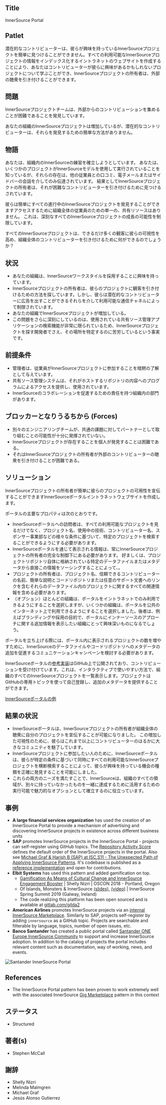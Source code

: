 ## Title

InnerSource Portal

## Patlet

潜在的なコントリビューターは、彼らが興味を持っているInnerSourceプロジェクトを簡単に見つけることができません。すべての利用可能なInnerSourceプロジェクトの情報をインデックス化するイントラネットのウェブサイトを作成することにより、あなたはコントリビューターが彼らに興味があるかもしれないプロジェクトについて学ぶことができ、InnerSourceプロジェクトの所有者は、外部の聴衆を引き付けることができます。

## 問題

InnerSourceプロジェクトチームは、外部からのコントリビューションを集めることが困難であることを発見しています。

あなたの組織のInnerSourceプロジェクトは増加しているが、潜在的なコントリビューターは、それらを発見するための簡単な方法がありません。

## 物語

あなたは、組織内のInnerSourceの練習を確立しようとしています。 あなたは、いくつかのプロジェクトがInnerSourceモデルを使用して実行されていることを知っているが、それらの存在は、他の従業員との口コミ、電子メールまたはサイドバーの会話を介してのみ伝達されています。 結果としてInnerSourceプロジェクトの所有者は、それが困難なコントリビューターを引き付けるために見つけるされています。 

彼らは簡単にすべての進行中のInnerSourceプロジェクトを発見することができますアクセスするために組織全体の従業員のための単一の、共有リソースはありません。 これは、深刻なすべてのInnerSourceプロジェクトの成長の可能性を制限しています。 

すべてのInnerSourceプロジェクトは、できるだけ多くの観客に彼らの可視性を高め、組織全体のコントリビューターを引き付けるために何ができるのでしょうか？

## 状況

* あなたの組織は、InnerSourceワークスタイルを採用することに興味を持っています。
* InnerSourceプロジェクトの所有者は、彼らのプロジェクトに観客を引き付けるための方法を探しています。しかし、彼らは潜在的なコントリビューターに広告を出すことができるそれらを介して利用可能な通信チャネルによって制限されています。
* あなたの組織でInnerSourceプロジェクトが増加している。
* この問題をさらに深刻にしているのは、使用されている共有ソース管理アプリケーションの検索機能が非常に限られているため、InnerSourceプロジェクトを探す開発者でさえ、その場所を特定するのに苦労しているという事実です。

## 前提条件

* 管理者は、従業員がInnerSourceプロジェクトに参加することを暗黙の了解として与えています。
* 共有ソース管理システムは、それがホストするリポジトリの内容へのプログラムによるアクセスを提供し、使用されています。
* InnerSourceのコラボレーションを促進するための責任を持つ組織内の部門があります。

## ブロッカーとなりうるちから  (Forces)

* 別々のエンジニアリングチームが、共通の課題に対してパートナーとして取り組むことの可能性が十分に発揮されていない。
* InnerSourceプロジェクトが存在することを個人が発見することは困難である。
* それはInnerSourceプロジェクトの所有者が外部のコントリビューターの聴衆を引き付けることが困難である。

## ソリューション

InnerSourceプロジェクトの所有者が簡単に彼らのプロジェクトの可用性を宣伝することができますInnerSourceポータルイントラネットウェブサイトを作成します。

ポータルの主要なプロパティは次のとおりです。

* InnerSourceポータルへの訪問者は、すべての利用可能なプロジェクトを見るだけでなく、プロジェクト名、使用中の技術、コントリビューター名、スポンサー事業部などの様々な条件に基づいて、特定のプロジェクトを検索することができるようにする必要があります。 
* InnerSourceポータルを通じて表示される情報は、常にInnerSourceプロジェクトの所有者の完全な制御下にある必要があります。 好ましくは、プロジェクトリポジトリ自体に格納されている特定のデータファイルまたはメタデータから直接この情報をソーシングすることによって、。 
* プロジェクトの所有者は、プロジェクト名、信頼できるコントリビューターの名前、簡単な説明とコードリポジトリまたは任意のサポート文書へのリンクを含むそれらのデータファイル内のプロジェクトに関するすべての関連情報を含める必要があります。 
* （オプション）ほとんどの組織は、ポータルをイントラネットでのみ利用できるようにすることを選択しますが、いくつかの組織は、ポータルを公共のインターネット上で利用できるようにすることを選択しました。後者は、例えばブランディングや採用の目的で、ポータルにインナーソースのアプローチに関する追加情報を表示したい組織にとって興味深いものになるでしょう。

ポータルを立ち上げる際には、ポータル内に表示されるプロジェクトの数を増やすために、InnerSourceのデータファイルやコードリポジトリへのメタデータの追加を促進するコミュニケーションキャンペーンを検討する必要があります。

InnerSourceポータルの[参考実装](https://github.com/SAP/project-portal-for-innersource)はGitHub上で公開されており、コントリビューションを受け付けています。これは、インタラクティブで使いやすい方法で、組織のすべてのInnerSourceプロジェクトを一覧表示します。プロジェクトはGitHubの専用トピックを使って自己登録し、追加のメタデータを提供することができます。

[InnerSourceポータルの例](../../assets/img/portal-overview.png "Example of an InnerSource Portal")

## 結果の状況

* InnerSourceポータルは、InnerSourceプロジェクトの所有者が組織全体の聴衆に自分のプロジェクトを宣伝することが可能になりました。 この増加した可視性のために、彼らはこれまで以上にコントリビューターのはるかに大きなコミュニティを魅了しています。
* InnerSourceプロジェクトに参加したい人のために、InnerSourceポータルは、彼らが特定の条件に基づいて同時にすべての利用可能なInnerSourceプロジェクトを横断検索することによって、彼らが興味を持っている機会の種類を正確に発見することを可能にしました。
* これらの両方のニーズを満たすことで、InnerSourceは、組織のすべての領域が、別々に持っていなかったものを一緒に達成するために活用するための実行可能で魅力的なオプションとして確立するのに役立っています。

## 事例

* **A large financial services organization** has used the creation of an InnerSource Portal to provide a mechanism of advertising and discovering InnerSource projects in existence across different business units
* **SAP** promotes InnerSource projects in the InnerSource Portal - projects can self-register using GitHub topics. The [Repository Activity Score](repository-activity-score.md) defines the default order of the InnerSource projects in the portal. Also see [Michael Graf & Harish B (SAP) at ISC.S11 - The Unexpected Path of Applying InnerSource Patterns](https://www.youtube.com/watch?v=6r9QOw9dcQo&list=PLCH-i0B0otNQZQt_QzGR9Il_kE4C6cQRy&index=6). It's codebase is published as a [reference implementation](https://github.com/SAP/project-portal-for-innersource) and open for contributions.
* **Elbit Systems** has used this pattern and added gamification on top.
  * [Gamification As Means of Cultural Change and InnerSource Engagement Booster](https://www.oreilly.com/library/view/oscon-2018-/9781492026075/video321579.html) | Shelly Nizri | OSCON 2018 - Portland, Oregon
  * Of Islands, Monsters & InnerSource [(slides)](https://docs.google.com/presentation/d/1P1OCEK9B6eSrVRUclVWY6meSI-qHOBjM_UAPNvCZamU/edit#slide=id.p15), [(video)](https://drive.google.com/file/d/1pM89uHMn0vhE3ayFJDGYcCO8R0tAXXZD/view?usp=drivesdk) | InnerSource Spring Summit 2019 (Galway, Ireland)
  * The code realizing this platform has been open sourced and is available at [gitlab.com/gilda2](https://gitlab.com/gilda2)
* **American Airlines** promotes InnerSource projects via an [internal InnerSource Marketplace](https://tech.aa.com/2020-10-30-innersource/). Similarly to SAP, projects self-register by adding `innersource` as a GitHub topic. Projects are searchable and filterable by language, topics, number of open issues, etc.
* **Banco Santander** has created a public portal called [Santander ONE Europe InnerSource Community](https://innersourceportal.santander.com/) to support and increase InnerSource adoption. In addition to the catalog of projects the portal includes relevant content such as documentation, way of working, news, and events.

![Santander InnerSource Portal](../../assets/img/santander_portal.png "Banco Santander InnerSource Portal")

## References

* The InnerSource Portal pattern has been proven to work extremely well with the associated InnerSource [Gig Marketplace](./gig-marketplace.md) pattern in this context

## ステータス

* Structured

## 著者(s)

* Stephen McCall

## 謝辞

* Shelly Nizri
* Melinda Malmgren
* Michael Graf
* Jesús Alonso Gutierrez
